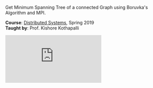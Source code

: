 Get Minimum Spanning Tree of a connected Graph using Boruvka's Algorithm and MPI.

**Course**: [Distributed Systems], Spring 2019<br>
**Taught by**: Prof. Kishore Kothapalli

![](https://ga-beacon.deno.dev/G-G1E8HNDZYY:v51jklKGTLmC3LAZ4rJbIQ/github.com/moocf/mpi-boruvka-mst.cxx)

[Distributed Systems]: https://github.com/iiithf/distributed-systems
